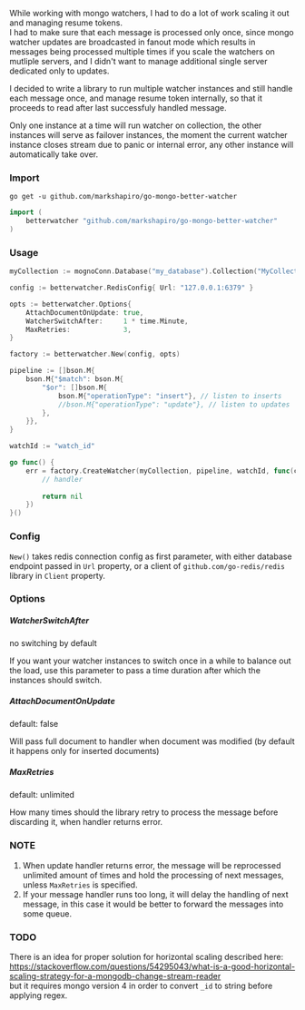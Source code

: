 While working with mongo watchers, I had to do a lot of work scaling it out and managing resume tokens.
<br>I had to make sure that each message is processed only once, since mongo watcher updates are broadcasted in fanout mode which results in messages being processed multiple times if you scale the watchers on mutliple servers, and I didn't want to manage additional single server dedicated only to updates.

I decided to write a library to run multiple watcher instances and still handle each message once, and manage resume token internally, so that it proceeds to read after last successfuly handled message.

Only one instance at a time will run watcher on collection, the other instances will serve as failover instances, the moment the current watcher instance closes stream due to panic or internal error, any other instance will automatically take over.

### Import

`go get -u github.com/markshapiro/go-mongo-better-watcher`

```go
import (
	betterwatcher "github.com/markshapiro/go-mongo-better-watcher"
)
```

### Usage

```go
myCollection := mognoConn.Database("my_database").Collection("MyCollection")

config := betterwatcher.RedisConfig{ Url: "127.0.0.1:6379" }

opts := betterwatcher.Options{
    AttachDocumentOnUpdate: true,
    WatcherSwitchAfter:     1 * time.Minute,
    MaxRetries:             3,
}

factory := betterwatcher.New(config, opts)

pipeline := []bson.M{
    bson.M{"$match": bson.M{
        "$or": []bson.M{
            bson.M{"operationType": "insert"}, // listen to inserts
            //bson.M{"operationType": "update"}, // listen to updates
        },
    }},
}

watchId := "watch_id"

go func() {
    err = factory.CreateWatcher(myCollection, pipeline, watchId, func(changeDoc *betterwatcher.ChangeDoc) error {
        // handler
        
        return nil
    })
}()
```

### Config

`New()` takes redis connection config as first parameter, with either database endpoint passed in `Url` property, or a client of `github.com/go-redis/redis` library in `Client` property.

### Options

##### WatcherSwitchAfter
no switching by default

If you want your watcher instances to switch once in a while to balance out the load, use this parameter to pass a time duration after which the instances should switch.

##### AttachDocumentOnUpdate
default: false

Will pass full document to handler when document was modified (by default it happens only for inserted documents)

##### MaxRetries
default: unlimited

How many times should the library retry to process the message before discarding it, when handler returns error.

### NOTE
1) When update handler returns error, the message will be reprocessed unlimited amount of times and hold the processing of next messages, unless `MaxRetries` is specified.
2) If your message handler runs too long, it will delay the handling of next message, in this case it would be better to forward the messages into some queue.

### TODO
There is an idea for proper solution for horizontal scaling described here: https://stackoverflow.com/questions/54295043/what-is-a-good-horizontal-scaling-strategy-for-a-mongodb-change-stream-reader
<br>but it requires mongo version 4 in order to convert `_id` to string before applying regex.
